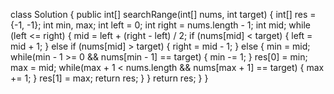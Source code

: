 class Solution {
    public int[] searchRange(int[] nums, int target) {
        int[] res = {-1, -1};
        int min, max;
        int left = 0;
        int right = nums.length - 1;
        int mid;
        while (left <= right) {
            mid = left + (right - left) / 2;
            if (nums[mid] < target) {
                left = mid + 1;
            } else if (nums[mid] > target) {
                right = mid - 1;
            } else {
                min = mid;
                while(min - 1 >= 0 && nums[min - 1] == target) {
                    min -= 1;
                }
                res[0] = min;
                max = mid;
                while(max + 1 < nums.length && nums[max + 1] == target) {
                    max += 1;
                }
                res[1] = max;
                return res;
            }
        }
        return res;
    }
}
